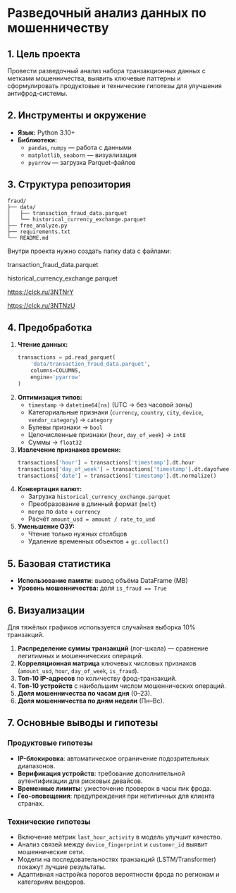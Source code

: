 # Разведочный анализ данных по мошенничеству

## 1. Цель проекта

Провести разведочный анализ набора транзакционных данных с метками мошенничества, выявить ключевые паттерны и сформулировать продуктовые и технические гипотезы для улучшения антифрод-системы.

## 2. Инструменты и окружение

- **Язык:** Python 3.10+
- **Библиотеки:**
  - `pandas`, `numpy` — работа с данными
  - `matplotlib`, `seaborn` — визуализация
  - `pyarrow` — загрузка Parquet-файлов

## 3. Структура репозитория

```
fraud/
├── data/
│   ├── transaction_fraud_data.parquet
│   └── historical_currency_exchange.parquet
├── free_analyze.py
├── requirements.txt
└── README.md
```

Внутри проекта нужно создать папку data с файлами:

transaction_fraud_data.parquet

historical_currency_exchange.parquet

https://clck.ru/3NTNrY

https://clck.ru/3NTNzU

## 4. Предобработка

1. **Чтение данных:**  
   ```python
   transactions = pd.read_parquet(
       'data/transaction_fraud_data.parquet',
       columns=COLUMNS,
       engine='pyarrow'
   )
   ```
2. **Оптимизация типов:**  
   - `timestamp` → `datetime64[ns]` (UTC → без часовой зоны)  
   - Категориальные признаки (`currency`, `country`, `city`, `device`, `vendor_category`) → `category`  
   - Булевы признаки → `bool`  
   - Целочисленные признаки (`hour`, `day_of_week`) → `int8`  
   - Суммы → `float32`
3. **Извлечение признаков времени:**  
   ```python
   transactions['hour'] = transactions['timestamp'].dt.hour
   transactions['day_of_week'] = transactions['timestamp'].dt.dayofweek
   transactions['date'] = transactions['timestamp'].dt.normalize()
   ```
4. **Конвертация валют:**  
   - Загрузка `historical_currency_exchange.parquet`  
   - Преобразование в длинный формат (`melt`)  
   - `merge` по `date` + `currency`  
   - Расчёт `amount_usd = amount / rate_to_usd`
5. **Уменьшение ОЗУ:**  
   - Чтение только нужных столбцов  
   - Удаление временных объектов + `gc.collect()`

## 5. Базовая статистика

- **Использование памяти:** вывод объёма DataFrame (MB)
- **Уровень мошенничества:** доля `is_fraud == True`

## 6. Визуализации

Для тяжёлых графиков используется случайная выборка 10% транзакций.

1. **Распределение суммы транзакций** (лог-шкала) — сравнение легитимных и мошеннических операций.
2. **Корреляционная матрица** ключевых числовых признаков (`amount_usd`, `hour`, `day_of_week`, `is_fraud`).
3. **Топ-10 IP-адресов** по количеству фрод-транзакций.
4. **Топ-10 устройств** с наибольшим числом мошеннических операций.
5. **Доля мошенничества по часам дня** (0–23).
6. **Доля мошенничества по дням недели** (Пн–Вс).

## 7. Основные выводы и гипотезы

### Продуктовые гипотезы
- **IP-блокировка**: автоматическое ограничение подозрительных диапазонов.
- **Верификация устройств**: требование дополнительной аутентификации для рисковых девайсов.
- **Временные лимиты**: ужесточение проверок в часы пик фрода.
- **Гео-оповещения**: предупреждения при нетипичных для клиента странах.

### Технические гипотезы
- Включение метрик `last_hour_activity` в модель улучшит качество.
- Анализ связей между `device_fingerprint` и `customer_id` выявит мошеннические сети.
- Модели на последовательностях транзакций (LSTM/Transformer) покажут лучшие результаты.
- Адаптивная настройка порогов вероятности фрода по регионам и категориям вендоров.
